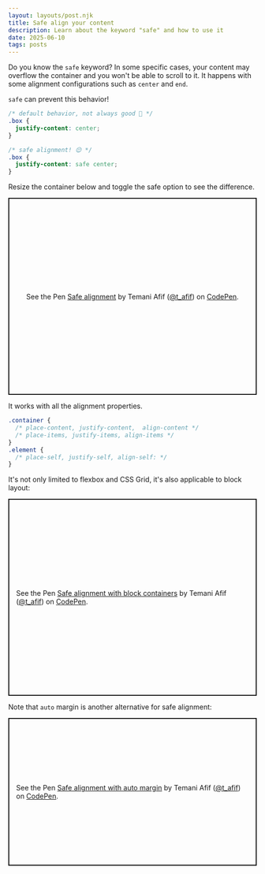 ```yaml
---
layout: layouts/post.njk
title: Safe align your content
description: Learn about the keyword "safe" and how to use it
date: 2025-06-10
tags: posts
---
```


Do you know the `safe` keyword? In some specific cases, your content may overflow the container and you won't be able to scroll to it. It happens with some alignment configurations such as `center` and `end`.

`safe` can prevent this behavior! 


```css
/* default behavior, not always good 🤨 */
.box {
  justify-content: center; 
}

/* safe alignment! 😌 */
.box {
  justify-content: safe center; 
}
```

Resize the container below and toggle the safe option to see the difference.

<p class="codepen" data-height="400" data-default-tab="result" data-slug-hash="EajoLOe" data-pen-title="Safe alignment" data-preview="true" data-user="t_afif" style="height: 400px; box-sizing: border-box; display: flex; align-items: center; justify-content: center; border: 2px solid; margin: 1em 0; padding: 1em;">
  <span>See the Pen <a href="https://codepen.io/t_afif/pen/EajoLOe">
  Safe alignment</a> by Temani Afif (<a href="https://codepen.io/t_afif">@t_afif</a>)
  on <a href="https://codepen.io">CodePen</a>.</span>
</p>


It works with all the alignment properties.

```css
.container {
  /* place-content, justify-content,  align-content */
  /* place-items, justify-items, align-items */
}
.element {
  /* place-self, justify-self, align-self: */
}
```

It's not only limited to flexbox and CSS Grid, it's also applicable to block layout:

<p class="codepen" data-height="400" data-default-tab="result" data-slug-hash="QwbaBQX" data-pen-title="Safe alignment with block containers" data-preview="true" data-user="t_afif" style="height: 400px; box-sizing: border-box; display: flex; align-items: center; justify-content: center; border: 2px solid; margin: 1em 0; padding: 1em;">
  <span>See the Pen <a href="https://codepen.io/t_afif/pen/QwbaBQX">
  Safe alignment with block containers</a> by Temani Afif (<a href="https://codepen.io/t_afif">@t_afif</a>)
  on <a href="https://codepen.io">CodePen</a>.</span>
</p>


Note that `auto` margin is another alternative for safe alignment:

<p class="codepen" data-height="300" data-default-tab="result" data-slug-hash="ByNJvJN" data-pen-title="Safe alignment with auto margin" data-preview="true" data-user="t_afif" style="height: 300px; box-sizing: border-box; display: flex; align-items: center; justify-content: center; border: 2px solid; margin: 1em 0; padding: 1em;">
  <span>See the Pen <a href="https://codepen.io/t_afif/pen/ByNJvJN">
  Safe alignment with auto margin</a> by Temani Afif (<a href="https://codepen.io/t_afif">@t_afif</a>)
  on <a href="https://codepen.io">CodePen</a>.</span>
</p>
<script async src="https://public.codepenassets.com/embed/index.js"></script>

 